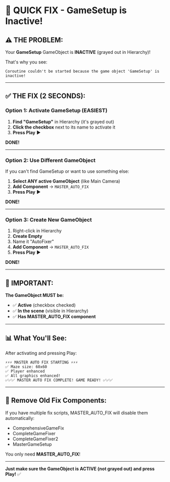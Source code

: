 # 🚨 QUICK FIX - GameSetup is Inactive!

## ⚠️ THE PROBLEM:

Your **GameSetup** GameObject is **INACTIVE** (grayed out in Hierarchy)!

That's why you see:
```
Coroutine couldn't be started because the game object 'GameSetup' is inactive!
```

---

## ✅ THE FIX (2 SECONDS):

### **Option 1: Activate GameSetup (EASIEST)**

1. **Find "GameSetup"** in Hierarchy (it's grayed out)
2. **Click the checkbox** next to its name to activate it
3. **Press Play** ▶️

**DONE!**

---

### **Option 2: Use Different GameObject**

If you can't find GameSetup or want to use something else:

1. **Select ANY active GameObject** (like Main Camera)
2. **Add Component** → `MASTER_AUTO_FIX`
3. **Press Play** ▶️

**DONE!**

---

### **Option 3: Create New GameObject**

1. Right-click in Hierarchy
2. **Create Empty**
3. Name it "AutoFixer"
4. **Add Component** → `MASTER_AUTO_FIX`
5. **Press Play** ▶️

**DONE!**

---

## 🎯 IMPORTANT:

**The GameObject MUST be:**
- ✅ **Active** (checkbox checked)
- ✅ **In the scene** (visible in Hierarchy)
- ✅ **Has MASTER_AUTO_FIX component**

---

## 📊 What You'll See:

After activating and pressing Play:
```
⚡⚡⚡ MASTER AUTO FIX STARTING ⚡⚡⚡
✅ Maze size: 60x60
✅ Player enhanced
✅ All graphics enhanced!
✅✅✅ MASTER AUTO FIX COMPLETE! GAME READY! ✅✅✅
```

---

## 🚫 Remove Old Fix Components:

If you have multiple fix scripts, MASTER_AUTO_FIX will disable them automatically:
- ComprehensiveGameFix
- CompleteGameFixer
- CompleteGameFixer2
- MasterGameSetup

You only need **MASTER_AUTO_FIX**!

---

**Just make sure the GameObject is ACTIVE (not grayed out) and press Play!** ✅


